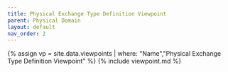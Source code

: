 ```yaml
---
title: Physical Exchange Type Definition Viewpoint
parent: Physical Domain
layout: default
nav_order: 2
---
```

{% assign vp = site.data.viewpoints | where: "Name","Physical Exchange Type Definition Viewpoint" %}
{% include viewpoint.md %}